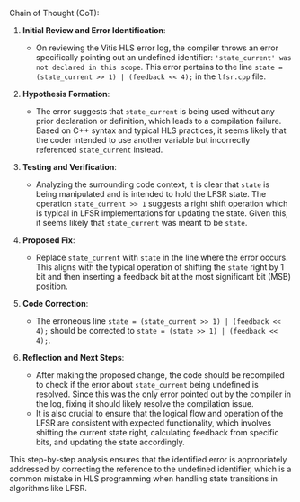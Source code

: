 Chain of Thought (CoT):

1. **Initial Review and Error Identification**:
   - On reviewing the Vitis HLS error log, the compiler throws an error specifically pointing out an undefined identifier: `'state_current' was not declared in this scope`. This error pertains to the line `state = (state_current >> 1) | (feedback << 4);` in the `lfsr.cpp` file.

2. **Hypothesis Formation**:
   - The error suggests that `state_current` is being used without any prior declaration or definition, which leads to a compilation failure. Based on C++ syntax and typical HLS practices, it seems likely that the coder intended to use another variable but incorrectly referenced `state_current` instead.

3. **Testing and Verification**:
   - Analyzing the surrounding code context, it is clear that `state` is being manipulated and is intended to hold the LFSR state. The operation `state_current >> 1` suggests a right shift operation which is typical in LFSR implementations for updating the state. Given this, it seems likely that `state_current` was meant to be `state`.

4. **Proposed Fix**:
   - Replace `state_current` with `state` in the line where the error occurs. This aligns with the typical operation of shifting the `state` right by 1 bit and then inserting a feedback bit at the most significant bit (MSB) position.

5. **Code Correction**:
   - The erroneous line `state = (state_current >> 1) | (feedback << 4);` should be corrected to `state = (state >> 1) | (feedback << 4);`.

6. **Reflection and Next Steps**:
   - After making the proposed change, the code should be recompiled to check if the error about `state_current` being undefined is resolved. Since this was the only error pointed out by the compiler in the log, fixing it should likely resolve the compilation issue.
   - It is also crucial to ensure that the logical flow and operation of the LFSR are consistent with expected functionality, which involves shifting the current state right, calculating feedback from specific bits, and updating the state accordingly.

This step-by-step analysis ensures that the identified error is appropriately addressed by correcting the reference to the undefined identifier, which is a common mistake in HLS programming when handling state transitions in algorithms like LFSR.